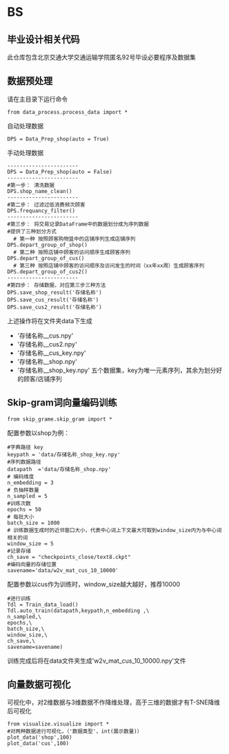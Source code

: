 # BS
## 毕业设计相关代码

此仓库包含北京交通大学交通运输学院匿名92号毕设必要程序及数据集

## 数据预处理
请在主目录下运行命令


```
from data_process.process_data import *
```
自动处理数据
```
DPS = Data_Prep_shop(auto = True)
```
手动处理数据
```
-----------------------
DPS = Data_Prep_shop(auto = False)
-----------------------
#第一步： 清洗数据
DPS.shop_name_clean()
-----------------------
#第二步： 过滤过低消费频次顾客
DPS.frequancy_filter()
-----------------------
#第三步： 将交易记录DataFrame中的数据划分成为序列数据
#提供了三种划分方式
  # 第一种 按照顾客购物篮中的店铺序列生成店铺序列
DPS.depart_group_of_shop()
  # 第二种 按照店铺中顾客的访问顺序生成顾客序列
DPS.depart_group_of_cus()  
  # 第三种 按照店铺中顾客的访问顺序及访问发生的时间（xx年xx周）生成顾客序列
DPS.depart_group_of_cus2()
-----------------------
#第四步： 存储数据，对应第三步三种方法
DPS.save_shop_result('存储名称')
DPS.save_cus_result('存储名称')
DPS.save_cus2_result('存储名称')
```

上述操作将在文件夹data下生成  
- '存储名称__cus.npy'
- '存储名称__cus2.npy'
- '存储名称__cus_key.npy'
- '存储名称__shop.npy'
- '存储名称__shop_key.npy'
五个数据集，key为唯一元素序列，其余为划分好的顾客/店铺序列

## Skip-gram词向量编码训练
```
from skip_grame.skip_gram import *
```
配置参数以shop为例：
```
#字典路径 key
keypath = 'data/存储名称_shop_key.npy'
#序列数据路径
datapath  ='data/存储名称_shop.npy'
# 编码维度
n_embedding = 3
# 负抽样数量
n_sampled = 5
#训练次数
epochs = 50
# 每批大小
batch_size = 1000
# 训练数据生成时的近邻窗口大小，代表中心词上下文最大可取到window_size内为与中心词相关的词
window_size = 5
#记录存储
ch_save = "checkpoints_close/text8.ckpt"
#编码向量的存储位置
savename='data/w2v_mat_cus_10_10000'
```
配置参数以cus作为训练时，window_size越大越好，推荐10000
```
#进行训练
Tdl = Train_data_load()
Tdl.auto_train(datapath,keypath,n_embedding ,\
n_sampled,\
epochs,\
batch_size,\
window_size,\
ch_save,\
savename=savename)
```
训练完成后将在data文件夹生成'w2v_mat_cus_10_10000.npy'文件

## 向量数据可视化
可视化中，对2维数据与3维数据不作降维处理，高于三维的数据才有T-SNE降维后可视化
```
from visualize.visualize import *
#对两种数据进行可视化，（'数据类型'，int(展示数量)）
plot_data('shop',100)
plot_data('cus',100)
```
